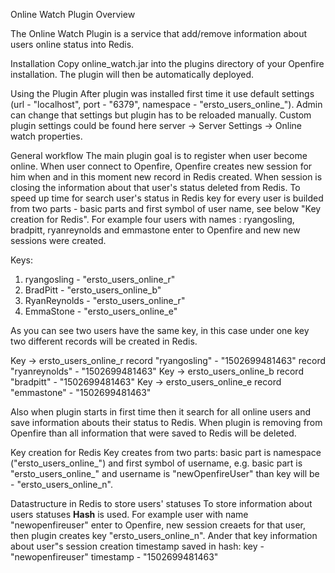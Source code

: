 Online Watch Plugin Overview

The Online Watch Plugin is a service that add/remove information about users online status into Redis.

Installation
Copy online_watch.jar into the plugins directory of your Openfire installation. The
    plugin will then be automatically deployed.

Using the Plugin
After plugin was installed first time it use default settings (url - "localhost", port - "6379", namespace -  "ersto_users_online_").
Admin can change that settings but plugin has to be reloaded manually.
Custom plugin settings could be found here server -> Server Settings -> Online watch properties.


General workflow
The main plugin goal is to register when user become online. When user connect to Openfire, Openfire creates new session for him when and in this moment new record in Redis created. When session is closing the information about that user's status deleted from Redis.
To speed up time for search user's status in Redis key for every user is builded from two parts - basic parts and first symbol of user name, see below "Key creation for Redis". For example four users with names : ryangosling, bradpitt, ryanreynolds and emmastone enter to Openfire and new new sessions were created.

Keys:
1) ryangosling - "ersto_users_online_r"
2) BradPitt - "ersto_users_online_b"
3) RyanReynolds - "ersto_users_online_r"
4) EmmaStone - "ersto_users_online_e"

 As you can see two users have the same key, in this case under one key two different records will be created in Redis.
 
 Key -> ersto_users_online_r
 record "ryangosling" - "1502699481463"
 record "ryanreynolds" - "1502699481463"
 Key -> ersto_users_online_b
 record "bradpitt" - "1502699481463"
 Key -> ersto_users_online_e
 record "emmastone" - "1502699481463"
 
 Also when plugin starts in first time then it search for all online users and save information abouts their status to Redis. When plugin is removing from Openfire than all information that were saved to Redis will be deleted.
 
 Key creation for Redis
 Key creates from two parts: basic part is namespace ("ersto_users_online_") and first symbol of username, e.g. basic part is "ersto_users_online_" and username is "newOpenfireUser" than key will be - "ersto_users_online_n".
 
 Datastructure in Redis to store users' statuses
 To store information about users statuses <b>Hash</b> is used. 
 For example user with name "newopenfireuser" enter to Openfire, new session creaets for that user, then plugin creates key  "ersto_users_online_n". Ander that key information about user"s session creation timestamp saved in hash: 
 key - "newopenfireuser" 
 timestamp - "1502699481463"
 
